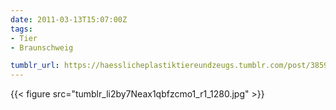 ```yaml
---
date: 2011-03-13T15:07:00Z
tags:
- Tier
- Braunschweig

tumblr_url: https://haesslicheplastiktiereundzeugs.tumblr.com/post/3859745247
---
```

{{< figure src="tumblr_li2by7Neax1qbfzcmo1_r1_1280.jpg" >}}
